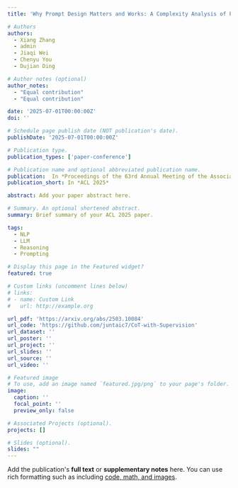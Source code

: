 ```yaml
---
title: 'Why Prompt Design Matters and Works: A Complexity Analysis of Prompt Search Space in LLMs'

# Authors
authors:
  - Xiang Zhang
  - admin
  - Jiaqi Wei
  - Chenyu You
  - Dujian Ding

# Author notes (optional)
author_notes:
  - "Equal contribution"
  - "Equal contribution"

date: '2025-07-01T00:00:00Z'
doi: ''

# Schedule page publish date (NOT publication's date).
publishDate: '2025-07-01T00:00:00Z'

# Publication type.
publication_types: ['paper-conference']

# Publication name and optional abbreviated publication name.
publication:  In *Proceedings of the 63rd Annual Meeting of the Association for Computational Linguistics*
publication_short: In *ACL 2025*

abstract: Add your paper abstract here.

# Summary. An optional shortened abstract.
summary: Brief summary of your ACL 2025 paper.

tags: 
  - NLP
  - LLM
  - Reasoning
  - Prompting

# Display this page in the Featured widget?
featured: true

# Custom links (uncomment lines below)
# links:
# - name: Custom Link
#   url: http://example.org

url_pdf: 'https://arxiv.org/abs/2503.10084'
url_code: 'https://github.com/juntaic7/CoT-with-Supervision'
url_dataset: ''
url_poster: ''
url_project: ''
url_slides: ''
url_source: ''
url_video: ''

# Featured image
# To use, add an image named `featured.jpg/png` to your page's folder.
image:
  caption: ''
  focal_point: ''
  preview_only: false

# Associated Projects (optional).
projects: []

# Slides (optional).
slides: ""
---
```


Add the publication's **full text** or **supplementary notes** here. You can use rich formatting such as including [code, math, and images](https://docs.hugoblox.com/content/writing-markdown-latex/).